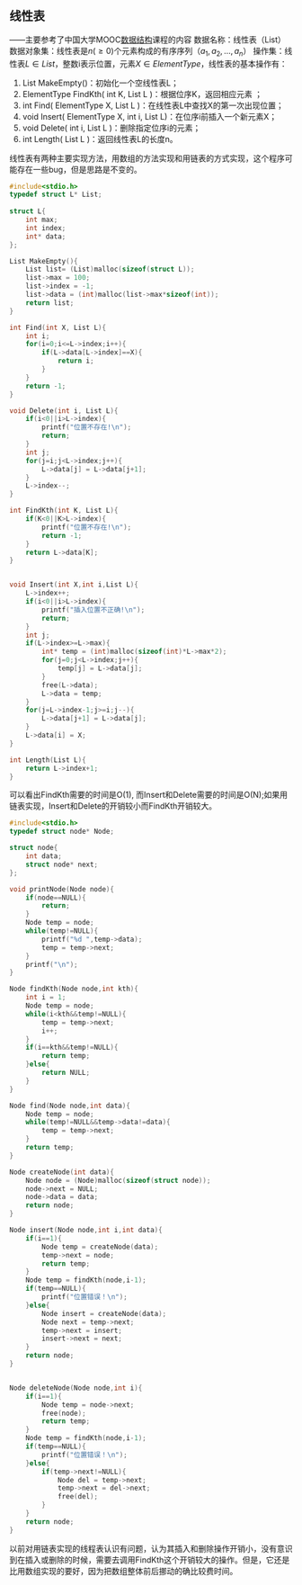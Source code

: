 ## 线性表

——主要参考了中国大学MOOC[数据结构](https://www.icourse163.org/course/ZJU-93001?tid=1002654021)课程的内容
数据名称：线性表（List）
数据对象集：线性表是$n(\geq0)$个元素构成的有序序列$（a_1,a_2,…,a_n）$
操作集：线性表$L\in List$，整数i表示位置，元素$X\in ElementType$，线性表的基本操作有：
1. List MakeEmpty()：初始化一个空线性表L；
2. ElementType FindKth( int K, List L )：根据位序K，返回相应元素 ；
3. int Find( ElementType X, List L )：在线性表L中查找X的第一次出现位置；
4. void Insert( ElementType X, int i, List L)：在位序i前插入一个新元素X；
5. void Delete( int i, List L )：删除指定位序i的元素；
6. int Length( List L )：返回线性表L的长度n。

线性表有两种主要实现方法，用数组的方法实现和用链表的方式实现，这个程序可能存在一些bug，但是思路是不变的。

```cpp
#include<stdio.h>
typedef struct L* List;
 
struct L{
	int max;
	int index;
	int* data;
};

List MakeEmpty(){
	List list= (List)malloc(sizeof(struct L));
	list->max = 100;
	list->index = -1;
	list->data = (int)malloc(list->max*sizeof(int));
	return list;
}

int Find(int X, List L){
	int i;
	for(i=0;i<=L->index;i++){
		if(L->data[L->index]==X){
			return i;
		}
	} 
	return -1;
}

void Delete(int i, List L){
	if(i<0||i>L->index){
		printf("位置不存在!\n");
		return;
	}
	int j;
	for(j=i;j<L->index;j++){
		L->data[j] = L->data[j+1];
	}
	L->index--;
}

int FindKth(int K, List L){
	if(K<0||K>L->index){
		printf("位置不存在!\n");
		return -1;
	}
	return L->data[K];
}


void Insert(int X,int i,List L){
	L->index++;
	if(i<0||i>L->index){
		printf("插入位置不正确!\n");
		return;
	}
	int j;
	if(L->index>=L->max){
		int* temp = (int)malloc(sizeof(int)*L->max*2);
		for(j=0;j<L->index;j++){
			temp[j] = L->data[j];
		}
		free(L->data);
		L->data = temp;
	}
	for(j=L->index-1;j>=i;j--){
		L->data[j+1] = L->data[j];
	}
	L->data[i] = X;
}

int Length(List L){
	return L->index+1;
}
```
可以看出FindKth需要的时间是O(1), 而Insert和Delete需要的时间是O(N);如果用链表实现，Insert和Delete的开销较小而FindKth开销较大。

```cpp
#include<stdio.h>
typedef struct node* Node;

struct node{
	int data;
	struct node* next;
};

void printNode(Node node){
	if(node==NULL){
		return;
	}
	Node temp = node;
	while(temp!=NULL){
		printf("%d ",temp->data);
		temp = temp->next;
	}
	printf("\n");
}

Node findKth(Node node,int kth){
	int i = 1;
	Node temp = node;
	while(i<kth&&temp!=NULL){
		temp = temp->next;
		i++;
	}
	if(i==kth&&temp!=NULL){
		return temp;
	}else{
		return NULL;
	}
}

Node find(Node node,int data){
	Node temp = node;
	while(temp!=NULL&&temp->data!=data){
		temp = temp->next;
	}
	return temp;
}

Node createNode(int data){
	Node node = (Node)malloc(sizeof(struct node));
	node->next = NULL;
	node->data = data;
	return node;
}

Node insert(Node node,int i,int data){
	if(i==1){
		Node temp = createNode(data);
		temp->next = node;
		return temp;
	}
	Node temp = findKth(node,i-1);
	if(temp==NULL){
		printf("位置错误！\n");
	}else{
		Node insert = createNode(data);
		Node next = temp->next;
		temp->next = insert;
		insert->next = next; 
	}
	return node;
}


Node deleteNode(Node node,int i){
	if(i==1){
		Node temp = node->next;
		free(node);
		return temp;
	}
	Node temp = findKth(node,i-1);
	if(temp==NULL){
		printf("位置错误！\n");
	}else{
		if(temp->next!=NULL){
			Node del = temp->next;
			temp->next = del->next;
			free(del);
		}
	}
	return node;
}
```
以前对用链表实现的线程表认识有问题，认为其插入和删除操作开销小，没有意识到在插入或删除的时候，需要去调用FindKth这个开销较大的操作。但是，它还是比用数组实现的要好，因为把数组整体前后挪动的确比较费时间。
